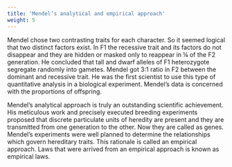 ```yaml
---
title: 'Mendel’s analytical and empirical approach'
weight: 5
---
```



Mendel chose two contrasting traits for
each character. So it seemed logical that two
distinct factors exist. In F1 the recessive trait
and its factors do not disappear and they are
hidden or masked only to reappear in ¼ of
the F2 generation. He concluded that tall and
dwarf alleles of F1 heterozygote segregate
randomly into gametes. Mendel got 3:1 ratio
in F2 between the dominant and recessive
trait. He was the first scientist to use this
type of quantitative analysis in a biological
experiment. Mendel’s data is concerned with
the proportions of offspring.

Mendel’s analytical approach is truly an outstanding scientific achievement. His meticulous work and precisely executed breeding experiments proposed that discrete particulate units of heredity are present and they are transmitted from one generation to the other. Now they are called as genes. Mendel’s experiments were well planned to determine the relationships which govern hereditary traits. This rationale is called an empirical approach. Laws that were arrived from an empirical approach is known as empirical laws.
